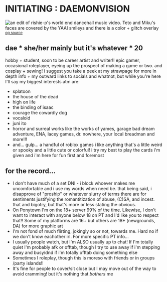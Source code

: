 # INITIATING : DAEMONVISION
![an edit of rishie-p's world end dancehall music video. Teto and Miku's faces are covered by the YAAI smileys and there is a color + glitch overlay](https://64.media.tumblr.com/0fafb072406ed4e6f2071c049a0b1bcc/d79df54979a2d99b-d5/s1280x1920/ba3bf24536b2d7fad74b406be54bc91b9b0c84bd.pnj)
<sub>[og source](https://www.youtube.com/watch?v=9GcYTkRoA9A)</sub>
## dae * she/her mainly but it's whatever * 20
hobby + student, soon to be career artist and writer!! epic gamer, occasional roleplayer, eyeing up the prospect of making a game or two. and cosplay + sewing!
i suggest you take a peek at my strawpage for more in depth info + my outward links to socials and whatnot, but while you're here I'll say my biggest interests atm are:
+ splatoon
+ the house of the dead
+ high on life
+ the binding of isaac
+ courage the cowardly dog
+ vocaloid
+ juni ito
+ horror and surreal works like the works of yames, garage bad dream adventure, ENA, lacey games, dr. nowhere, your local breadman and more!!!
+ and... gulp... a handful of roblox games
i like anything that's a little weird or spooky and a little cute or colorful! i try my best to play the cards i'm given and i'm here for fun first and foremost
## for the record...
+ I don't have much of a set DNI - i block whoever makes me uncomfortable and i use my words when need be. that being said, i disapprove of "proship" or whatever slurry of terms there are for sentiments justifying the romantitization of abuse, (C)SA, and incest. that and bigotry, but that's more or less stating the obvious.
+ On Ponytown I'm on the 18+ server 99% of the time. Likewise, I don't want to interact with anyone below 18 on PT and I'd like you to respect that!! Some of my platforms are 16+ but others are 18+ (newgrounds, DA) for more graphic art
+ I'm not fond of much flirting, jokingly so or not, towards me. Hard no if we don't know eachother irl.
For more specific PT info...
+ I usually people watch, but I'm ALSO usually up to chat! If I'm totally quiet I'm probably afk or offtab, though I try to use away if i'm stepping away and busy/dnd if i'm totally offtab doing something else
+ Sometimes I roleplay, though this is moreso with friends or in groups /party islands!!
+ It's fine for people to cover/sit close but I may move out of the way to avoid cramming! but it's nothing that *bothers* me
